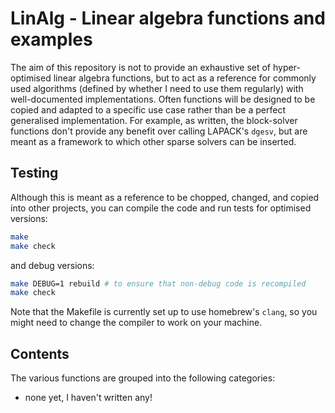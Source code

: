 # LinAlg - Linear algebra functions and examples

The aim of this repository is not to provide an exhaustive set of
hyper-optimised linear algebra functions, but to act as a reference for commonly
used algorithms (defined by whether I need to use them regularly) with
well-documented implementations. Often functions will be designed to be copied
and adapted to a specific use case rather than be a perfect generalised
implementation. For example, as written, the block-solver functions don't
provide any benefit over calling LAPACK's `dgesv`, but are meant as a framework
to which other sparse solvers can be inserted.


## Testing
Although this is meant as a reference to be chopped, changed, and copied
into other projects, you can compile the code and run tests for optimised
versions:

```bash
make
make check
```

and debug versions:

```bash
make DEBUG=1 rebuild # to ensure that non-debug code is recompiled
make check
```

Note that the Makefile is currently set up to use homebrew's `clang`, so you 
might need to change the compiler to work on your machine.

## Contents
The various functions are grouped into the following categories:

* none yet, I haven't written any!
